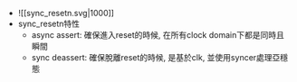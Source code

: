 - ![[sync_resetn.svg|1000]]
- sync_resetn特性
	- async assert: 確保進入reset的時候, 在所有clock domain下都是同時且瞬間
	- sync deassert: 確保脫離reset的時候, 是基於clk, 並使用syncer處理亞穩態
